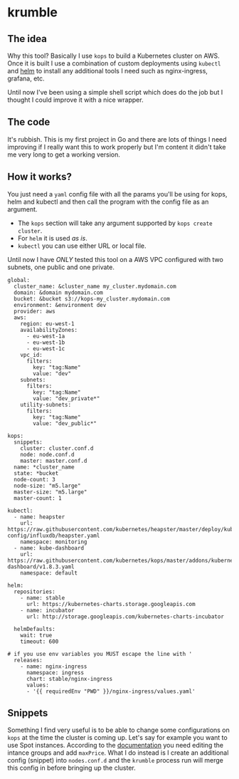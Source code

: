 # krumble

## The idea

Why this tool? Basically I use `kops` to build a Kubernetes cluster on AWS.
Once it is built I use a combination of custom deployments using `kubectl` and
[helm](https://helm.sh/) to install any additional tools I need such as
nginx-ingress, grafana, etc.

Until now I've been using a simple shell script which does do the job but I
thought I could improve it with a nice wrapper.

## The code

It's rubbish. This is my first project in Go and there are lots of things I need
improving if I really want this to work properly but I'm content it didn't
take me very long to get a working version.

## How it works?

You just need a `yaml` config file with all the params you'll be using for kops,
helm and kubectl and then call the program with the config file as an argument.

- The `kops` section will take any argument supported by `kops create cluster`.
- For `helm` it is used _as is_.
- `kubectl` you can use either URL or local file.

Until now I have *ONLY* tested this tool on a AWS VPC configured with two
subnets, one public and one private.

```
global:
  cluster_name: &cluster_name my_cluster.mydomain.com
  domain: &domain mydomain.com
  bucket: &bucket s3://kops-my_cluster.mydomain.com
  environment: &environment dev
  provider: aws
  aws:
    region: eu-west-1
    availabilityZones:
      - eu-west-1a
      - eu-west-1b
      - eu-west-1c
    vpc_id:
      filters:
        key: "tag:Name"
        value: "dev"
    subnets:
      filters:
        key: "tag:Name"
        value: "dev_private*"
    utility-subnets:
      filters:
        key: "tag:Name"
        value: "dev_public*"

kops:
  snippets:
    cluster: cluster.conf.d
    node: node.conf.d
    master: master.conf.d
  name: *cluster_name
  state: *bucket
  node-count: 3
  node-size: "m5.large"
  master-size: "m5.large"
  master-count: 1

kubectl:
  - name: heapster
    url: https://raw.githubusercontent.com/kubernetes/heapster/master/deploy/kube-config/influxdb/heapster.yaml
    namespace: monitoring
  - name: kube-dashboard
    url: https://raw.githubusercontent.com/kubernetes/kops/master/addons/kubernetes-dashboard/v1.8.3.yaml
    namespace: default

helm:
  repositories:
    - name: stable
      url: https://kubernetes-charts.storage.googleapis.com
    - name: incubator
      url: http://storage.googleapis.com/kubernetes-charts-incubator

  helmDefaults:
    wait: true
    timeout: 600

# if you use env variables you MUST escape the line with '
  releases:
    - name: nginx-ingress
      namespace: ingress
      chart: stable/nginx-ingress
      values:
      - '{{ requiredEnv "PWD" }}/nginx-ingress/values.yaml'
```

## Snippets

Something I find very useful is to be able to change some configurations on `kops`
at the time the cluster is coming up. Let's say for example you want to use Spot
instances. According to the
[documentation](https://github.com/kubernetes/kops/blob/master/docs/instance_groups.md#converting-an-instance-group-to-use-spot-instances)
you need editing the intance groups and add `maxPrice`. What I do instead is I
create an additional config (snippet) into `nodes.conf.d` and the
`krumble` process run will merge this config in before bringing up the cluster.

